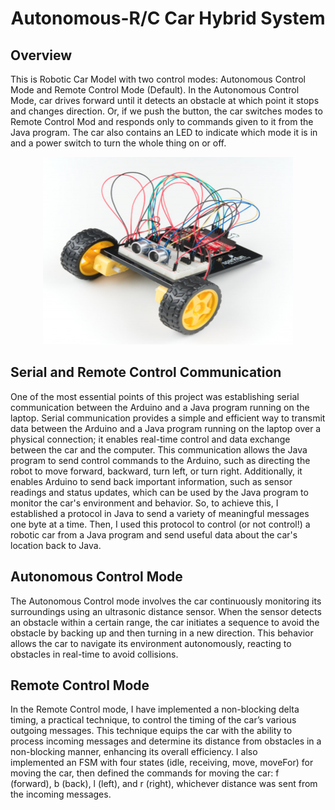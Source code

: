 <div align="center">
    <h1 id="Header">Autonomous-R/C Car Hybrid System</h1>
</div>

## Overview

This is Robotic Car Model with two control modes: Autonomous Control Mode and Remote Control Mode (Default). In the Autonomous Control Mode, car drives forward until it detects an obstacle at which point it stops and changes 
direction. Or, if we push the button, the car switches modes to  Remote Control Mod and responds only to commands given to it from the Java program. The car also contains an LED to indicate which mode it is in and a power switch to turn the whole thing on or off.

<div align="center">
    <img src="Autonomous-Car.png" alt="screenshot" width="400px" height="300px">
</div>

## Serial and Remote Control Communication
One of the most essential points of this project was establishing serial communication between the Arduino and a Java program running on the laptop. Serial communication provides a simple and efficient way to transmit data between the Arduino and a Java program running on the laptop over a physical connection; it enables real-time control and data exchange between the car and the computer. This communication allows the Java program to send control commands to the Arduino, such as directing the robot to move forward, backward, turn left, or turn right. Additionally, it enables Arduino to send back important information, such as sensor readings and status updates, which can be used by the Java program to monitor the car's environment and behavior. So, to achieve this, I established a protocol in Java to send a variety of meaningful messages one byte at a time. Then, I used this protocol to control (or not control!) a robotic car from a Java program and send useful data about the car's location back to Java.

## Autonomous Control Mode
The Autonomous Control mode involves the car continuously monitoring its surroundings using an ultrasonic distance sensor. When the sensor detects an obstacle within a certain range, the car initiates a sequence to avoid the obstacle by backing up and then turning in a new direction. This behavior allows the car to navigate its environment autonomously, reacting to obstacles in real-time to avoid collisions.

## Remote Control Mode
In the Remote Control mode, I have implemented a non-blocking delta timing, a practical technique, to control the timing of the car’s various outgoing messages. This technique equips the car with the ability to process incoming messages and determine its distance from obstacles in a non-blocking manner, enhancing its overall efficiency. I also implemented an FSM with four states (idle, receiving, move, moveFor) for moving the car, then defined the commands for moving the car: f (forward), b (back), l (left), and r (right), whichever distance was sent from the incoming messages.
